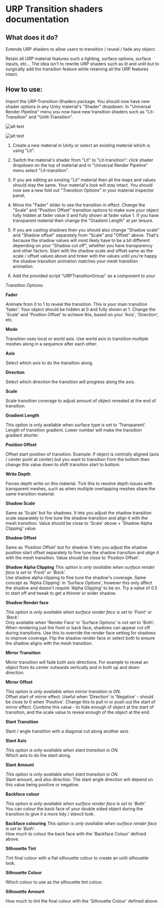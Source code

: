 # **URP Transition shaders documentation**
 
## What does it do?

Extends URP shaders to allow users to transition / reveal / fade any object.

Retain all URP material features such a lighting, surface options, surface inputs, etc...
The idea isn't to rewrite URP shaders such as lit and unlit but to surgically add the transition feature while retaining all the URP features intact.

## How to use:

Import the URP-Transition-Shaders package. You should now have new shader options in any Unity material's "Shader" dropdown. In "Universal Render Pipeline" menu you now have new transition shaders such as "Lit-Transition" and "Unlit-Transition".

![alt text](https://github.com/evvvvil/urptranstionshaders-docs/blob/main/Screenshot01.png?raw=true)

![alt text](https://github.com/evvvvil/urptranstionshaders-docs/blob/main/Screenshot02.png?raw=true)


1. Create a new material in Unity or select an existing material which is using "Lit".

2. Switch the material's shader from "Lit" to "Lit-transition": click shader dropdown on the top of material and in  "Universal Render Pipeline" menu select "Lit-transition".

3. If you are editing an existing "Lit" material then all the maps and values should stay the same. Your material's look will stay intact. You should now see a new fold out "Transition Options" in your material inspector panel,

4. Move the "Fader" slider to see the transition in effect. Change the "Scale" and "Position Offset" transition options to make sure your object fully hidden at fader value 0 and fully shown at fader value 1. If you have transparent material then change the "Gradient Length" at yer leisure.

5. If you are casting shadows then you should also change "Shadow scale" and "Shadow offset" separately from "Scale" and "Offset" above. That's because the shadow values will most likely have to be a bit different depending on your "Shadow cut off", whether you have transparency and other factors. Start with the shadow scale and offset  same as the scale / offset values above and tinker with the values until you're happy the shadow transition animation matches your mesh transition animation. 

6. Add the provided script "URPTransitionGroup" as a component to your

Transition Options:

**Fader** 

Animate from 0 to 1 to reveal the transition. This is your main transition 'fader'. Your object should be hidden at 0 and fully shown at 1. Change the 'Scale' and 'Position Offset' to achieve this, based on your 'Axis', 'Direction', etc.

**Mode**

Transition uses local or world axis. Use world axis to transition multiple meshes along in a sequence after each other.

**Axis**

Select which axis to do the transition along.

**Direction**

Select which direction the transition will progress along the axis.

**Scale**

Scale transition coverage to adjust amount of object revealed at the end of transition.

**Gradient Length**

This option is only available when surface  type is set to 'Transparent'. 
Length of transition gradient. Lower number will make the transition gradient shorter.

**Position Offset**

Offset start position of transition. Example: if object is centrally aligned (axis / center point at center) but you want to transition from the bottom then change this value down to shift transition start to bottom.

**Write Depth**

Forces depth write on this material. Tick this to resolve depth issues with transparent meshes, such as when multiple overlapping meshes share the same transition material.

**Shadow Scale**

Same as 'Scale' but for shadows. It lets you adjust the shadow transition scale separately to fine tune the shadow transition and align it with the mesh transition. Value should be close to 'Scale' above + 'Shadow Alpha Clipping' value.

**Shadow Offset**

Same as 'Position Offset' but for shadow. It lets you adjust the shadow position start offset separately to fine tune the shadow transition and align it with the mesh transition. Value should be close to 'Position Offset'.

**Shadow Alpha Clipping**
_This option is only available when surface render face is set to 'Front' or 'Back'._<br> 
Use shadow alpha clipping to fine tune the shadow's coverage. Same concept as 'Alpha Clipping' in 'Surface Options', however this only affect the shadow and doesn't require 'Alpha Clipping' to be on. Try a value of 0.5 to start off and tweak to get a thinner or wider shadow.

**Shadow Render face**

_This option is only available when surface render face is set to 'Front' or 'Back'._<br> 
Only available when 'Render Face' in 'Surface Options' is not set to 'Both'. When rendering just the front or back face, shadows can appear cut off during transitions. Use this to override the render face setting for shadows to improve coverage. Flip the shadow render face or select both to ensure the shadow aligns with the mesh transition.

**Mirror Transition**

Mirror transition will fade both axis directions. For example to reveal an object from its center outwards vertically and in both up and down direction.

**Mirror Offset**

_This option is only available when mirror transition is ON._<br> 
Offset start of mirror effect. Useful when 'Direction' is 'Negative' - should be close to 0 when 'Positive'. Change this to pull in or push out the start of mirror effect. Combine this value - to hide enough of object at the start of transition, and the scale value to reveal enough of the object at the end.

**Slant Transition**

Slant / angle transition with a diagonal cut along another axis.

**Slant Axis**

_This option is only available when slant transition is ON._<br> 
Which axis to do the slant along.

**Slant Amount**

_This option is only available when slant transition is ON._<br> 
Slant amount, and also direction. The slant angle direction will depend on this value being positive or negative.

**Backface colour**

_This option is only available when surface render face is set to 'Both'._<br> 
You can colour the back face of your double sided object during the transition to give it a more tidy / stencil look.

**Backface colouring**
_This option is only available when surface render face is set to 'Both'._<br>
How much to colour the back face with the 'Backface Colour' defined above.

**Silhouette Tint**

Tint final colour with a flat silhouette colour to create an unlit silhouette look.

**Silhouette Colour**

Which colour to use as the silhouette tint colour.

**Silhouette Amount**

How much to tint the final colour with the 'Silhouette Colour' defined above.